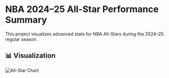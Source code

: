 # NBA 2024–25 All-Star Performance Summary

This project visualizes advanced stats for NBA All-Stars during the 2024–25 regular season.

## 📊 Visualization

![All-Star Chart](images/nba_allstars_2425.png)
